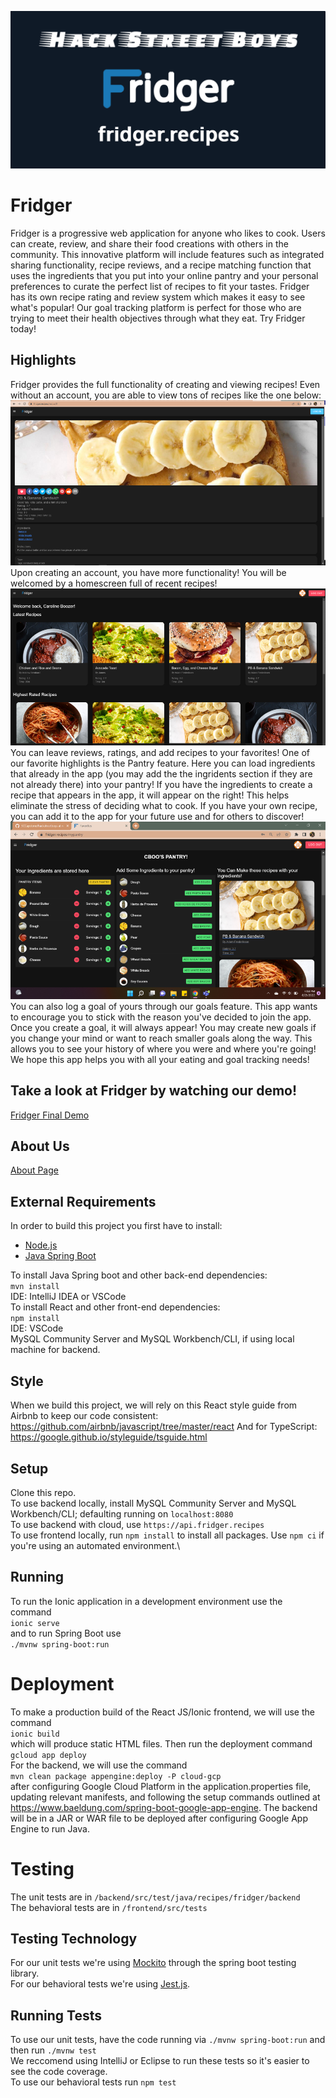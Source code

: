![alt text](/Documentation/branding/banner.png)
# Fridger
Fridger is a progressive web application for anyone who likes to cook. Users can create, review, and share their food creations with others in the community. This innovative platform will include features such as integrated sharing functionality, recipe reviews, and a recipe matching function that uses the ingredients that you put into your online pantry and your personal preferences to curate the perfect list of recipes to fit your tastes. Fridger has its own recipe rating and review system which makes it easy to see what's popular! Our goal tracking platform is perfect for those who are trying to meet their health objectives through what they eat. Try Fridger today!
## Highlights
Fridger provides the full functionality of creating and viewing recipes! Even without an account, you are able to view tons of recipes like the one below:
![pb&banana](/Documentation/branding/pb&banana.png)
Upon creating an account, you have more functionality! You will be welcomed by a homescreen full of recent recipes!
![loggedin](/Documentation/branding/loggedin.png)
You can leave reviews, ratings, and add recipes to your favorites!
One of our favorite highlights is the Pantry feature. Here you can load ingredients that already in the app (you may add the the ingridents section if they are not already there) into your pantry! If you have the ingredients to create a recipe that appears in the app, it will appear on the right! This helps eliminate the stress of deciding what to cook. If you have your own recipe, you can add it to the app for your future use and for others to discover!
![pantry](/Documentation/branding/pantry.png)
You can also log a goal of yours through our goals feature. This app wants to encourage you to stick with the reason you've decided to join the app. Once you create a goal, it will always appear! You may create new goals if you change your mind or want to reach smaller goals along the way. This allows you to see your history of where you were and where you're going!
We hope this app helps you with all your eating and goal tracking needs!
## Take a look at Fridger by watching our demo!
[Fridger Final Demo](https://youtu.be/dtmCk0hUBsU)
## About Us
[About Page](./about.html)
## External Requirements
In order to build this project you first have to install:
* [Node.js](https://nodejs.org/en/)
* [Java Spring Boot](https://spring.io/projects/spring-boot)

To install Java Spring boot and other back-end dependencies: \
`mvn install` \
IDE: IntelliJ IDEA or VSCode \
To install React and other front-end dependencies: \
`npm install` \
IDE: VSCode\
MySQL Community Server and MySQL Workbench/CLI, if using local machine for backend.
## Style
When we build this project, we will rely on this React style guide from Airbnb to keep our code consistent: 
<https://github.com/airbnb/javascript/tree/master/react>
And for TypeScript:
https://google.github.io/styleguide/tsguide.html
## Setup
Clone this repo.\
To use backend locally, install MySQL Community Server and MySQL Workbench/CLI; defaulting running on `localhost:8080`\
To use backend with cloud, use `https://api.fridger.recipes` \
To use frontend locally, run `npm install` to install all packages. Use `npm ci` if you're using an automated environment.\
## Running
To run the Ionic application in a development environment use the command \
`ionic serve` \
and to run Spring Boot use \
`./mvnw spring-boot:run`
# Deployment
To make a production build of the React JS/Ionic frontend, we will use the command \
`ionic build` \
which will produce static HTML files. 
Then run the deployment command\
`gcloud app deploy`\
For the backend, we will use the command \
`mvn clean package appengine:deploy -P cloud-gcp` \
after configuring Google Cloud Platform in the application.properties file, updating relevant manifests, and following the setup commands outlined at https://www.baeldung.com/spring-boot-google-app-engine. The backend will be in a JAR or WAR file to be deployed after configuring Google App Engine to run Java.
# Testing
The unit tests are in `/backend/src/test/java/recipes/fridger/backend`\
The behavioral tests are in `/frontend/src/tests`
## Testing Technology
For our unit tests we're using [Mockito](https://site.mockito.org/) through the spring boot testing library.\
For our behavioral tests we're using [Jest.js](https://jestjs.io/docs/tutorial-react).
## Running Tests
To use our unit tests, have the code running via `./mvnw spring-boot:run` and then run `./mvnw test`\
We reccomend using IntelliJ or Eclipse to run these tests so it's easier to see the code coverage.\
To use our behavioral tests run `npm test`
